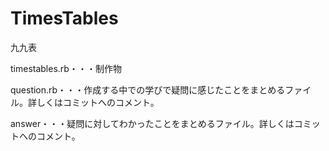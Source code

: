 # TimesTables
九九表

timestables.rb・・・制作物

question.rb・・・作成する中での学びで疑問に感じたことをまとめるファイル。詳しくはコミットへのコメント。  


answer・・・疑問に対してわかったことをまとめるファイル。詳しくはコミットへのコメント。
